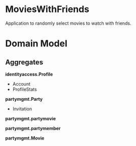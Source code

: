 # MoviesWithFriends

Application to randomly select movies to watch with friends.

# Domain Model

## Aggregates

**identityaccess.Profile**

- Account
- ProfileStats

**partymgmt.Party**

- Invitation

**partymgmt.partymovie**

**partymgmt.partymember**

**partymgmt.Movie**
